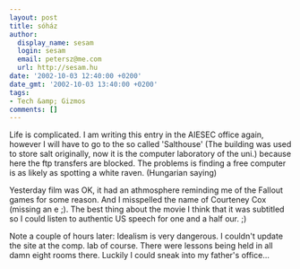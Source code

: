 ```yaml
---
layout: post
title: sóház
author:
  display_name: sesam
  login: sesam
  email: petersz@me.com
  url: http://sesam.hu
date: '2002-10-03 12:40:00 +0200'
date_gmt: '2002-10-03 13:40:00 +0200'
tags:
- Tech &amp; Gizmos
comments: []
---
```


Life is complicated. I am writing this entry in the AIESEC office again, however I will have to go to the so called 'Salthouse' (The building was used to store salt originally, now it is the computer laboratory of the uni.) because here the ftp transfers are blocked. The problems is finding a free computer is as likely as spotting a white raven. (Hungarian saying)

Yesterday film was OK, it had an athmosphere reminding me of the Fallout games for some reason. And I misspelled the name of Courteney Cox (missing an e ;). The best thing about the movie I think that it was subtitled so I could listen to authentic US speech for one and a half our. ;)

Note a couple of hours later: Idealism is very dangerous. I couldn't update the site at the comp. lab of course. There were lessons being held in all damn eight rooms there. Luckily I could sneak into my father's office...
